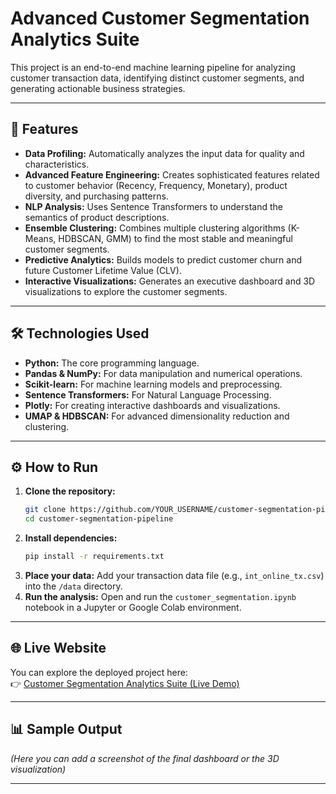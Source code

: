 # Advanced Customer Segmentation Analytics Suite

This project is an end-to-end machine learning pipeline for analyzing customer transaction data, identifying distinct customer segments, and generating actionable business strategies.

---

## 🚀 Features

- **Data Profiling:** Automatically analyzes the input data for quality and characteristics.
- **Advanced Feature Engineering:** Creates sophisticated features related to customer behavior (Recency, Frequency, Monetary), product diversity, and purchasing patterns.
- **NLP Analysis:** Uses Sentence Transformers to understand the semantics of product descriptions.
- **Ensemble Clustering:** Combines multiple clustering algorithms (K-Means, HDBSCAN, GMM) to find the most stable and meaningful customer segments.
- **Predictive Analytics:** Builds models to predict customer churn and future Customer Lifetime Value (CLV).
- **Interactive Visualizations:** Generates an executive dashboard and 3D visualizations to explore the customer segments.

---

## 🛠️ Technologies Used

- **Python:** The core programming language.
- **Pandas & NumPy:** For data manipulation and numerical operations.
- **Scikit-learn:** For machine learning models and preprocessing.
- **Sentence Transformers:** For Natural Language Processing.
- **Plotly:** For creating interactive dashboards and visualizations.
- **UMAP & HDBSCAN:** For advanced dimensionality reduction and clustering.

---

## ⚙️ How to Run

1. **Clone the repository:**
    ```bash
    git clone https://github.com/YOUR_USERNAME/customer-segmentation-pipeline.git
    cd customer-segmentation-pipeline
    ```
2. **Install dependencies:**
    ```bash
    pip install -r requirements.txt
    ```
3. **Place your data:** Add your transaction data file (e.g., `int_online_tx.csv`) into the `/data` directory.
4. **Run the analysis:** Open and run the `customer_segmentation.ipynb` notebook in a Jupyter or Google Colab environment.

---

## 🌐 Live Website

You can explore the deployed project here:  
👉 [Customer Segmentation Analytics Suite (Live Demo)](https://your-live-demo-link.com)

---

## 📊 Sample Output

*(Here you can add a screenshot of the final dashboard or the 3D visualization)*

---


